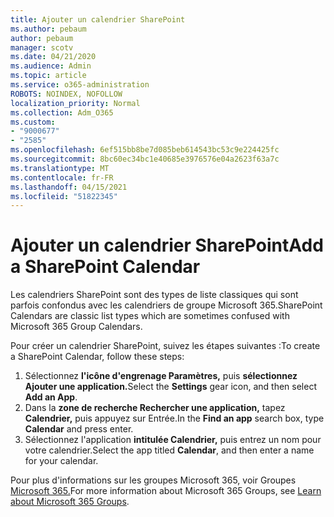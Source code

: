 ```yaml
---
title: Ajouter un calendrier SharePoint
ms.author: pebaum
author: pebaum
manager: scotv
ms.date: 04/21/2020
ms.audience: Admin
ms.topic: article
ms.service: o365-administration
ROBOTS: NOINDEX, NOFOLLOW
localization_priority: Normal
ms.collection: Adm_O365
ms.custom:
- "9000677"
- "2585"
ms.openlocfilehash: 6ef515bb8be7d085beb614543bc53c9e224425fc
ms.sourcegitcommit: 8bc60ec34bc1e40685e3976576e04a2623f63a7c
ms.translationtype: MT
ms.contentlocale: fr-FR
ms.lasthandoff: 04/15/2021
ms.locfileid: "51822345"
---
```

# <a name="add-a-sharepoint-calendar"></a><span data-ttu-id="8fbf5-102">Ajouter un calendrier SharePoint</span><span class="sxs-lookup"><span data-stu-id="8fbf5-102">Add a SharePoint Calendar</span></span>

<span data-ttu-id="8fbf5-103">Les calendriers SharePoint sont des types de liste classiques qui sont parfois confondus avec les calendriers de groupe Microsoft 365.</span><span class="sxs-lookup"><span data-stu-id="8fbf5-103">SharePoint Calendars are classic list types which are sometimes confused with Microsoft 365 Group Calendars.</span></span>
 
<span data-ttu-id="8fbf5-104">Pour créer un calendrier SharePoint, suivez les étapes suivantes :</span><span class="sxs-lookup"><span data-stu-id="8fbf5-104">To create a SharePoint Calendar, follow these steps:</span></span>
 
1.  <span data-ttu-id="8fbf5-105">Sélectionnez **l'icône d'engrenage Paramètres,** puis **sélectionnez Ajouter une application.**</span><span class="sxs-lookup"><span data-stu-id="8fbf5-105">Select the **Settings** gear icon, and then select **Add an App**.</span></span>
2.  <span data-ttu-id="8fbf5-106">Dans la **zone de recherche Rechercher une application,** tapez **Calendrier,** puis appuyez sur Entrée.</span><span class="sxs-lookup"><span data-stu-id="8fbf5-106">In the **Find an app** search box, type **Calendar** and press enter.</span></span>
3.  <span data-ttu-id="8fbf5-107">Sélectionnez l'application **intitulée Calendrier,** puis entrez un nom pour votre calendrier.</span><span class="sxs-lookup"><span data-stu-id="8fbf5-107">Select the app titled **Calendar**, and then enter a name for your calendar.</span></span>

<span data-ttu-id="8fbf5-108">Pour plus d'informations sur les groupes Microsoft 365, voir Groupes [Microsoft 365.](https://support.office.com/article/Learn-about-Office-365-groups-b565caa1-5c40-40ef-9915-60fdb2d97fa2)</span><span class="sxs-lookup"><span data-stu-id="8fbf5-108">For more information about Microsoft 365 Groups, see [Learn about Microsoft 365 Groups](https://support.office.com/article/Learn-about-Office-365-groups-b565caa1-5c40-40ef-9915-60fdb2d97fa2).</span></span>

